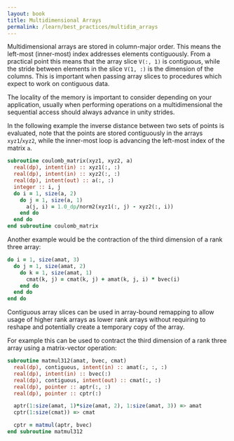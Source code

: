 ```yaml
---
layout: book
title: Multidimensional Arrays
permalink: /learn/best_practices/multidim_arrays
---
```


Multidimensional arrays are stored in column-major order. This means the
left-most (inner-most) index addresses elements contiguously.
From a practical point this means that the array slice ``V(:, 1)`` is
contiguous, while the stride between elements in the slice ``V(1, :)``
is the dimension of the columns. This is important when passing array
slices to procedures which expect to work on contiguous data.

The locality of the memory is important to consider depending on
your application, usually when performing operations on a multidimensional
the sequential access should always advance in unity strides.

In the following example the inverse distance between two sets of points
is evaluated, note that the points are stored contiguously in the arrays
``xyz1``/``xyz2``, while the inner-most loop is advancing the left-most
index of the matrix ``a``.

```fortran
subroutine coulomb_matrix(xyz1, xyz2, a)
  real(dp), intent(in) :: xyz1(:, :)
  real(dp), intent(in) :: xyz2(:, :)
  real(dp), intent(out) :: a(:, :)
  integer :: i, j
  do i = 1, size(a, 2)
    do j = 1, size(a, 1)
      a(j, i) = 1.0_dp/norm2(xyz1(:, j) - xyz2(:, i))
    end do
  end do
end subroutine coulomb_matrix
```

Another example would be the contraction of the third dimension of a rank
three array:

```fortran
do i = 1, size(amat, 3)
  do j = 1, size(amat, 2)
    do k = 1, size(amat, 1)
      cmat(k, j) = cmat(k, j) + amat(k, j, i) * bvec(i)
    end do
  end do
end do
```

Contiguous array slices can be used in array-bound remapping to allow usage
of higher rank arrays as lower rank arrays without requiring to reshape
and potentially create a temporary copy of the array.

For example this can be used to contract the third dimension of a rank
three array using a matrix-vector operation:

```fortran
subroutine matmul312(amat, bvec, cmat)
  real(dp), contiguous, intent(in) :: amat(:, :, :)
  real(dp), intent(in) :: bvec(:)
  real(dp), contiguous, intent(out) :: cmat(:, :)
  real(dp), pointer :: aptr(:, :)
  real(dp), pointer :: cptr(:)

  aptr(1:size(amat, 1)*size(amat, 2), 1:size(amat, 3)) => amat
  cptr(1:size(cmat)) => cmat

  cptr = matmul(aptr, bvec)
end subroutine matmul312
```
